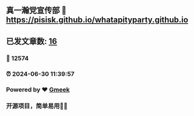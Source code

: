 ## 真一瀚党宣传部 :link: https://pisisk.github.io/whatapityparty.github.io 
## 已发文章数: [16](https://pisisk.github.io/whatapityparty.github.io/tag.html) 
### :hibiscus: 12574 
### :alarm_clock: 2024-06-30 11:39:57 
### Powered by :heart: [Gmeek](https://github.com/Meekdai/Gmeek)
### 开源项目，简单易用🐔🐔
